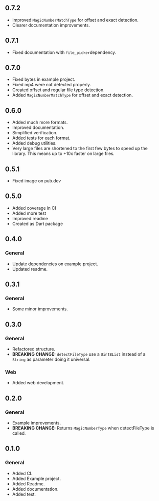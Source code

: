 ## 0.7.2
* Improved `MagicNumberMatchType` for offset and exact detection.
* Clearer documentation improvements.

## 0.7.1
* Fixed documentation with `file_picker`dependency.

## 0.7.0
* Fixed bytes in example project.
* Fixed mp4 were not detected properly.
* Created offset and regular file type detection.
* Added `MagicNumberMatchType` for offset and exact detection.

## 0.6.0
* Added much more formats.
* Improved documentation.
* Simplified verification.
* Added tests for each format.
* Added debug utilities.
* Very large files are shortened to the first few bytes to speed up the library. This means up to +10x faster on large files.

## 0.5.1
* Fixed image on pub.dev

## 0.5.0
* Added coverage in CI
* Added more test
* Improved readme
* Created as Dart package

## 0.4.0
### General
* Update dependencies on example project.
* Updated readme.

## 0.3.1
### General
* Some minor improvements.

## 0.3.0
### General
* Refactored structure.
* **BREAKING CHANGE:** `detectFileType` use a `Uint8List` instead of a `String` as parameter doing it universal.
### Web
* Added web development.


## 0.2.0
### General
* Example improvements.
* **BREAKING CHANGE:** Returns `MagicNumberType` when detectFileType is called.

## 0.1.0
### General
* Added CI.
* Added Example project.
* Added Readme.
* Added documentation.
* Added test.
